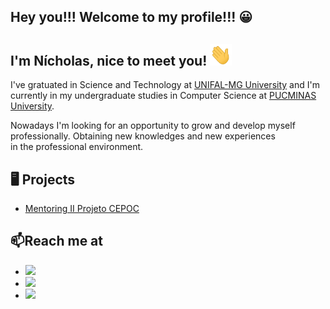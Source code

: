## Hey you!!! Welcome to my profile!!! :grinning:
## I'm Nícholas, nice to meet you! <img src="https://raw.githubusercontent.com/ABSphreak/ABSphreak/master/gifs/Hi.gif" width="35" height="35"/>

I've gratuated in Science and Technology at [UNIFAL-MG University](https://www.unifal-mg.edu.br/pocosdecaldas/) and I'm currently in my undergraduate studies in Computer Science at [PUCMINAS University](https://www.pucpcaldas.br/).

Nowadays I'm looking for an opportunity to grow and develop myself professionally. Obtaining new knowledges and new experiences  
in the professional environment.

## 🖥️ Projects

* [Mentoring II Projeto CEPOC](https://github.com/nicholascfp/nicholascfp-Mentoring-II-Projeto-CEPOC-Linguagens)

## 📫Reach me at
* [<img src = "https://img.shields.io/badge/facebook-%231877F2.svg?&style=for-the-badge&logo=facebook&logoColor=white">](https://www.facebook.com/nicholas.pereira.180/)
* [<img src = "https://img.shields.io/badge/instagram-%23E4405F.svg?&style=for-the-badge&logo=instagram&logoColor=white">](https://www.instagram.com/nicholascfp/)
* [<img src="https://img.shields.io/badge/linkedin-%230077B5.svg?&style=for-the-badge&logo=linkedin&logoColor=white" />](https://www.linkedin.com/in/nicholas-pereira-07080b13a/) 
